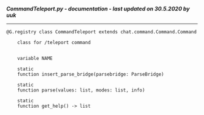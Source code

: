 ***CommandTeleport.py - documentation - last updated on 30.5.2020 by uuk***
___

    @G.registry class CommandTeleport extends chat.command.Command.Command
        
        class for /teleport command


        variable NAME

        static
        function insert_parse_bridge(parsebridge: ParseBridge)

        static
        function parse(values: list, modes: list, info)

        static
        function get_help() -> list